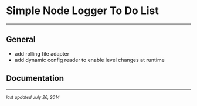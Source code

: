 # Simple Node Logger To Do List
- - -

## General

* add rolling file adapter
* add dynamic config reader to enable level changes at runtime

## Documentation


- - -
<p><small><em>last updated July 26, 2014</em></small></p>
